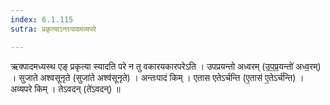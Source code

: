 ```yaml
---
index: 6.1.115
sutra: प्रकृत्याऽन्तःपादमव्यपरे

---
```

 ऋक्पादमध्यस्थ एङ् प्रकृत्या स्यादति परे न तु वकारयकारपरेऽति । उपप्रयन्तो अध्वरम् (उ॒प॒प्र॒यन्तो॑ अध्व॒रम्) । सुजाते अश्वसूनृते (सुजा॑ते अश्व॑सूनृते) । अन्तःपादं किम् । एतास एतेऽर्चन्ति (ए॒तास॑ ए॒तेऽर्च॑न्ति) । अव्यपरे किम् । तेऽवदन् (ते॑ऽवदन्) ॥